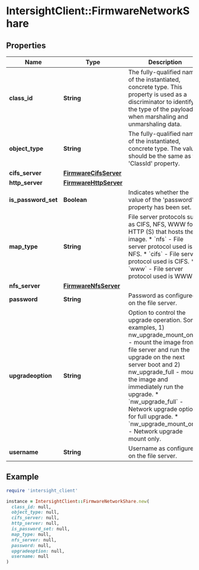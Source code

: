 # IntersightClient::FirmwareNetworkShare

## Properties

| Name | Type | Description | Notes |
| ---- | ---- | ----------- | ----- |
| **class_id** | **String** | The fully-qualified name of the instantiated, concrete type. This property is used as a discriminator to identify the type of the payload when marshaling and unmarshaling data. | [default to &#39;firmware.NetworkShare&#39;] |
| **object_type** | **String** | The fully-qualified name of the instantiated, concrete type. The value should be the same as the &#39;ClassId&#39; property. | [default to &#39;firmware.NetworkShare&#39;] |
| **cifs_server** | [**FirmwareCifsServer**](FirmwareCifsServer.md) |  | [optional] |
| **http_server** | [**FirmwareHttpServer**](FirmwareHttpServer.md) |  | [optional] |
| **is_password_set** | **Boolean** | Indicates whether the value of the &#39;password&#39; property has been set. | [optional][readonly][default to false] |
| **map_type** | **String** | File server protocols such as CIFS, NFS, WWW for HTTP (S) that hosts the image. * &#x60;nfs&#x60; - File server protocol used is NFS. * &#x60;cifs&#x60; - File server protocol used is CIFS. * &#x60;www&#x60; - File server protocol used is WWW. | [optional][default to &#39;nfs&#39;] |
| **nfs_server** | [**FirmwareNfsServer**](FirmwareNfsServer.md) |  | [optional] |
| **password** | **String** | Password as configured on the file server. | [optional] |
| **upgradeoption** | **String** | Option to control the upgrade operation. Some examples, 1) nw_upgrade_mount_only - mount the image from a file server and run the upgrade on the next server boot and 2) nw_upgrade_full - mount the image and immediately run the upgrade. * &#x60;nw_upgrade_full&#x60; - Network upgrade option for full upgrade. * &#x60;nw_upgrade_mount_only&#x60; - Network upgrade mount only. | [optional][default to &#39;nw_upgrade_full&#39;] |
| **username** | **String** | Username as configured on the file server. | [optional] |

## Example

```ruby
require 'intersight_client'

instance = IntersightClient::FirmwareNetworkShare.new(
  class_id: null,
  object_type: null,
  cifs_server: null,
  http_server: null,
  is_password_set: null,
  map_type: null,
  nfs_server: null,
  password: null,
  upgradeoption: null,
  username: null
)
```

